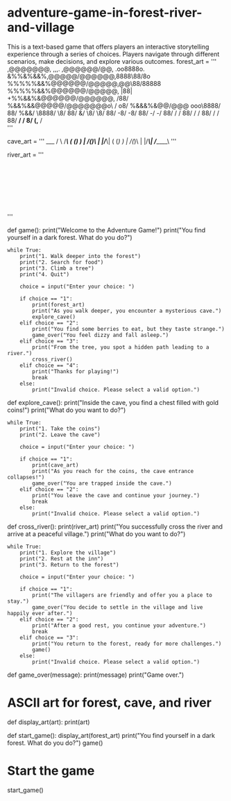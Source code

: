 # adventure-game-in-forest-river-and-village
This is a text-based game that offers players an interactive storytelling experience through a series of choices. Players navigate through different scenarios, make decisions, and explore various outcomes.
forest_art = '''
      ,@@@@@@@,
  ,,,.   ,@@@@@@/@@,  .oo8888o.
&%%&%&&%,@@@@@/@@@@@@,8888\88/8o
%%%%%&&%@@@@@@/@@\@@@,@@\88/88888
%%%%%&&%@@@@@@/@@\@@@,    |88|
+%%&&%&@@@@@@/@@@@@@\,   /88/
 %&&%&&@@@@@/@@@@@@@o\  / o8/
  %&&&%&@@/@@@ ooo\8888/    88/
    %&&/ \8888/    \8/    88/
     &/   \8/    \8/    88/
         -8/    -8/    88/
          -/    -/    88/
           /    /    88/
          /    /    88/
         /    /    88/
      __/   /    8/
      (,__ /    
'''

cave_art = '''
      ___
     /   \\
    /_____\\
   (  (_)  )
   | /(_)\ |
   |/_____\\|
   (  (_)  )
   | /(_)\ |
   |/_____\\|
  /_________\\
'''

river_art = '''
~~~~~~~~~~~~~~~~~~~~~~~~~~~~~~
~~~~~~~~~~~~~~~~~~~~~~~~~~~~~~
~~~~~~~~~~~~~~~~~~~~~~~~~~~~~~
~~~~~~~~~~~~~~~~~~~~~~~~~~~~~~
~~~~~~~~~~~~~~~~~~~~~~~~~~~~~~
~~~~~~~~~~~~~~~~~~~~~~~~~~~~~~
~~~~~~~~~~~~~~~~~~~~~~~~~~~~~~
~~~~~~~~~~~~~~~~~~~~~~~~~~~~~~
~~~~~~~~~~~~~~~~~~~~~~~~~~~~~~
~~~~~~~~~~~~~~~~~~~~~~~~~~~~~~
~~~~~~~~~~~~~~~~~~~~~~~~~~~~~~
~~~~~~~~~~~~~~~~~~~~~~~~~~~~~~
~~~~~~~~~~~~~~~~~~~~~~~~~~~~~~
~~~~~~~~~~~~~~~~~~~~~~~~~~~~~~
~~~~~~~~~~~~~~~~~~~~~~~~~~~~~~
~~~~~~~~~~~~~~~~~~~~~~~~~~~~~~
'''

def game():
    print("Welcome to the Adventure Game!")
    print("You find yourself in a dark forest. What do you do?")

    while True:
        print("1. Walk deeper into the forest")
        print("2. Search for food")
        print("3. Climb a tree")
        print("4. Quit")

        choice = input("Enter your choice: ")

        if choice == "1":
            print(forest_art)
            print("As you walk deeper, you encounter a mysterious cave.")
            explore_cave()
        elif choice == "2":
            print("You find some berries to eat, but they taste strange.")
            game_over("You feel dizzy and fall asleep.")
        elif choice == "3":
            print("From the tree, you spot a hidden path leading to a river.")
            cross_river()
        elif choice == "4":
            print("Thanks for playing!")
            break
        else:
            print("Invalid choice. Please select a valid option.")


def explore_cave():
    print("Inside the cave, you find a chest filled with gold coins!")
    print("What do you want to do?")

    while True:
        print("1. Take the coins")
        print("2. Leave the cave")

        choice = input("Enter your choice: ")

        if choice == "1":
            print(cave_art)
            print("As you reach for the coins, the cave entrance collapses!")
            game_over("You are trapped inside the cave.")
        elif choice == "2":
            print("You leave the cave and continue your journey.")
            break
        else:
            print("Invalid choice. Please select a valid option.")


def cross_river():
    print(river_art)
    print("You successfully cross the river and arrive at a peaceful village.")
    print("What do you want to do?")

    while True:
        print("1. Explore the village")
        print("2. Rest at the inn")
        print("3. Return to the forest")

        choice = input("Enter your choice: ")

        if choice == "1":
            print("The villagers are friendly and offer you a place to stay.")
            game_over("You decide to settle in the village and live happily ever after.")
        elif choice == "2":
            print("After a good rest, you continue your adventure.")
            break
        elif choice == "3":
            print("You return to the forest, ready for more challenges.")
            game()
        else:
            print("Invalid choice. Please select a valid option.")


def game_over(message):
    print(message)
    print("Game over.")


# ASCII art for forest, cave, and river


def display_art(art):
    print(art)


def start_game():
    display_art(forest_art)
    print("You find yourself in a dark forest. What do you do?")
    game()


# Start the game
start_game()
